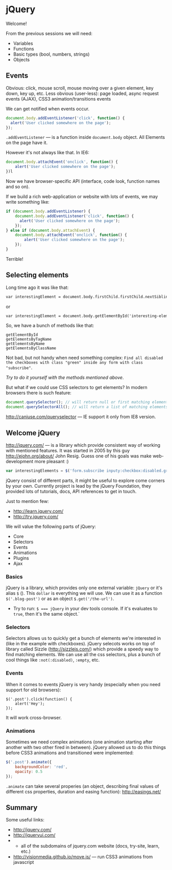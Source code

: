 # jQuery

Welcome!

From the previous sessions we will need:

* Variables
* Functions
* Basic types (bool, numbers, strings)
* Objects

## Events

Obvious: click, mouse scroll, mouse moving over a given element, key down, key up, etc.
Less obvious (user-less): page loaded, async request events (AJAX), CSS3 animation/transitions events

We can get notified when events occur.

```javascript
document.body.addEventListener('click', function() {
  alert('User clicked somewhere on the page');
});
```

`.addEventListener` — is a function inside `document.body` object.
All Elements on the page have it.

However it's not always like that. In IE6:

```javascript
document.body.attachEvent('onclick', function() {
    alert('User clicked somewhere on the page');
})l

```

Now we have browser-specific API (interface, code look, function names and so on).

If we build a rich web-application or website with lots of events, we may write something like:

```javascript
if (document.body.addEventListener) {
    document.body.addEventListener('click', function() {
      alert('User clicked somewhere on the page');
    });
} else if (document.body.attachEvent) {
    document.body.attachEvent('onclick', function() {
        alert('User clicked somewhere on the page');
    });
}
```

Terrible!

## Selecting elements

Long time ago it was like that:

```html
var interestingElement = document.body.firstChild.firstChild.nextSibling;
```

or

```html
var interestingElement = document.body.getElementById('interesting-element');
```

So, we have a bunch of methods like that:

```
getElementById
getElementsByTagName
getElementsByName
getElementsByClassName
```


Not bad, but not handy when need something complex: `Find all disabled the checkboxes with class "green" inside any form with class "subscribe"`.

*Try to do it yourself with the methods mentioned above*.

But what if we could use CSS selectors to get elements? In modern browsers there is such feature:

```javascript
document.querySelector(); // will return null or first matching element
document.querySelectorAll(); // will return a list of matching elements (could me an empty list!)
```

http://caniuse.com/queryselector — IE support it only from IE8 version.

## Welcome jQuery

http://jquery.com/ — is a library which provide consistent way of working with mentioned features. It was started in 2005 by this guy http://ejohn.org/about/ John Resig. Guess one of his goals was make web-development more pleasant :)

```javascript
var interestingElements = $('form.subscribe inputy:checkbox:disabled.green'); // now it's more then trivial
```

jQuery consist of different parts, it might be useful to explore come corners by your own. Currently project is lead by the jQuery Foundation, they provided lots of tutorials, docs, API references to get in touch.

Just to mention few:

* http://learn.jquery.com/
* http://try.jquery.com/

We will value the following parts of jQuery:

* Core
* Selectors
* Events
* Animations
* Plugins
* Ajax

### Basics

jQuery is a library, which provides only one external variable: `jQuery` or it's alias `$` ().
This `dollar` is everything we will use.
We can use it as a function `$('.blog-post')` or as an object `$.get('/the-url')`.

* Try to run: `$ === jQuery` in your dev tools console. If it's evaluates to `true`, then it's the same object.`

### Selectors

Selectors allows us to quickly get a bunch of elements we're interested in (like in the example with checkboxes).
jQuery selecots works on top of library called Sizzle (http://sizzlejs.com/) which provide a speedy way to find matching elements.
We can use all the css selectors, plus a bunch of cool things like `:not(:disabled)`, `:empty`, etc.


### Events

When it comes to events jQuery is very handy (especially when you need support for old browsers):

```
$('.post').click(function() {
    alert('Hey');
});
```

It will work cross-browser.

### Animations

Sometimes we need complex animations (one animation starting after another with two other fired in between).
jQuery allowed us to do this things before CSS3 animations and transitioned were implemented:

```javascript
$('.post').animate({
    backgroundColor: 'red',
    opacity: 0.5
});
```

`.animate` can take several properies (an object, describing final values of different css properties, duration and easing function): http://easings.net/



## Summary

Some useful links:

* http://jquery.com/
* http://jqueryui.com/
* + all of the subdomains of jquery.com website (docs, try-site, learn, etc.)
* http://visionmedia.github.io/move.js/ — run CSS3 animations from javascript